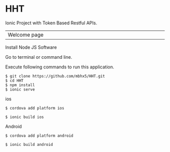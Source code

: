 # HHT

Ionic Project with Token Based Restful APIs. 


<table><tr>
<td width="25%">
Welcome page

</tr></table>

Install Node JS Software

Go to terminal or command line.

Execute following commands to run this application.


```
$ git clone https://github.com/mbhx5/HHT.git
$ cd HHT
$ npm install
$ ionic serve

```

ios
```
$ cordova add platform ios

$ ionic build ios

```

Android
```
$ cordova add platform android

$ ionic build android

